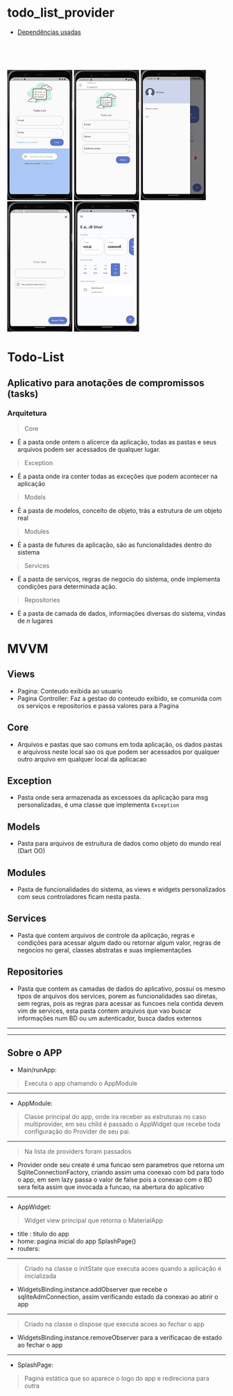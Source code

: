 # todo_list_provider

- [Dependências usadas](./archive/Gerais/Dados_gerais.md)
<br>
<br>
<br>

![](/Img/todo_login.jpg)
![](/Img/todo_cadastro.jpg)
![](/Img/todo_drawer.jpg)
![](/Img/todo_new.jpg)
![](/Img/todo_tasks.jpg)

# Todo-List

## Aplicativo para anotações de compromissos (tasks)

### Arquitetura

>Core

- É a pasta onde ontem o alicerce da aplicação, todas as pastas e seus arquivos podem ser acessados de qualquer lugar.

>Exception

- É a pasta onde ira conter todas as exceções que podem acontecer na aplicação

>Models

- É a pasta de modelos, conceito de objeto, trás a estrutura de um objeto real

>Modules

- É a pasta de futures da aplicação, são as funcionalidades dentro do sistema

>Services

- É a pasta de serviços, regras de negocio do sistema, onde implementa condições para determinada ação.

>Repositories

- É a pasta de camada de dados, informações diversas do sistema, vindas de <i>n</i> lugares

# MVVM

## Views

- Pagina: Conteudo exibida ao usuario
- Pagina Controller: Faz a gestao do conteudo exibido, se comunida com os serviços e repositorios e passa valores para a Pagina

## Core

- Arquivos e pastas que sao comuns em toda aplicação, os dados pastas e arquivoss neste local sao os que podem ser acessados por qualquer outro arquivo em qualquer local da aplicacao

## Exception

- Pasta onde sera armazenada as excessoes da aplicação para msg personalizadas, é uma classe que implementa ```Exception```

## Models

- Pasta para arquivos de estruitura de dados como objeto do mundo real (Dart OO)

## Modules

- Pasta de funcionalidades do sistema, as views e widgets personalizados com seus controladores ficam nesta pasta.

## Services

- Pasta que contem arquivos de controle da aplicação, regras e condições para acessar algum dado ou retornar algum valor, regras de negocios no geral, classes abstratas e suas implementações

## Repositories

- Pasta que contem as camadas de dados do aplicativo, possui os mesmo tipos de arquivos dos services, porem as funcionalidades sao diretas, sem regras, pois as regras para acessar as funcoes nela contida devem vim de services, esta pasta contem arquivos que vao buscar informações num BD ou um autenticador, busca dados externos

***
***

## Sobre o APP

- Main/runApp:

>Executa o app chamando o AppModule
***

- AppModule:

>Classe principal do app, onde ira receber as estruturas no caso multiprovider, em seu child é passado o AppWidget que recebe toda configuração do Provider de seu pai.
***
>Na lista de providers foram passados

- Provider onde seu create é uma funcao sem parametros que retorna um SqliteConnectionFactory, criando assim uma conexao com bd para todo o app, em sem lazy passa o valor de false pois a conexao com o BD sera feita assim que invocada a funcao, na abertura do aplicativo

***

- AppWidget:

>Widget view principal que retorna o MaterialApp

- title : titulo do app
- home: pagina inicial do app SplashPage()
- routers:

***
>Criado na classe o initState que executa acoes quando a aplicação é inicializada

- WidgetsBinding.instance.addObserver que recebe o sqliteAdmConnection, assim verificando estado da conexao ao abrir o app

***
>Criado na classe o dispose que executa acoes ao fechar o app

- WidgetsBinding.instance.removeObserver para a verificacao de estado ao fechar o app

***

- SplashPage:

> Pagina estática que so aparece o logo do app e redireciona para outra
